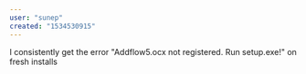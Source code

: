 ```yaml
---
user: "sunep"
created: "1534530915"
---
```


I consistently get the error  "Addflow5.ocx not registered. Run setup.exe!" on fresh installs
